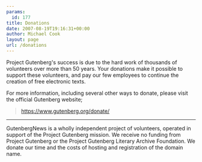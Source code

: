 ```yaml
---
params:
  id: 177
title: Donations
date: 2007-08-19T19:16:31+00:00
author: Michael Cook
layout: page
url: /donations
---
```

Project Gutenberg's success is due to the hard work of thousands of volunteers over more than 50 years. Your donations make it possible to support these volunteers, and pay our few employees to continue the creation of free electronic texts.

For more information, including several other ways to donate, please visit the official Gutenberg website;

> <a href="https://www.gutenberg.org/donate/">https://www.gutenberg.org/donate/</a>

---

GutenbergNews is a wholly independent project of volunteers, operated in support of the Project Gutenberg mission. We receive no funding from Project Gutenberg or the Project Gutenberg Literary Archive Foundation. We donate our time and the costs of hosting and registration of the domain name.


